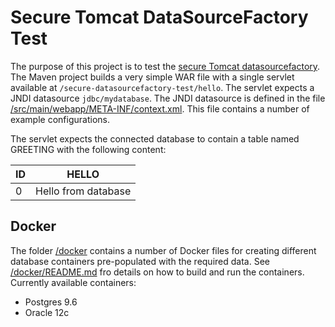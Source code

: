 Secure Tomcat DataSourceFactory Test
====================================

The purpose of this project is to test the [secure Tomcat datasourcefactory](https://github.com/NCR-CoDE/secure-datasourcefactory). The Maven project builds a very simple WAR file with a single servlet available at ``/secure-datasourcefactory-test/hello``.  The servlet expects a JNDI datasource ``jdbc/mydatabase``. The JNDI datasource is defined in the file [/src/main/webapp/META-INF/context.xml](src/main/webapp/META-INF/context.xml). This file contains a number of example configurations.

The servlet expects the connected database to contain a table named GREETING with the following content:

| ID | HELLO               |
|----|---------------------|
| 0  | Hello from database | 


Docker
------

The folder [/docker](docker) contains a number of Docker files for creating different database containers pre-populated with the required data.  See [/docker/README.md](docker/README.md) fro details on how to build and run the containers. Currently available containers:

* Postgres 9.6
* Oracle 12c